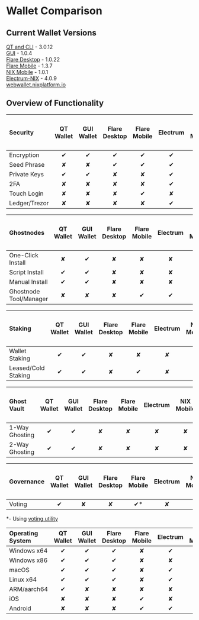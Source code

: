# Wallet Comparison

## Current Wallet Versions

[QT and CLI](https://github.com/NixPlatform/NixCore/releases) - 3.0.12  
[GUI](https://github.com/NixPlatform/Nix-GUI/releases) - 1.0.4  
[Flare Desktop](https://flarewallet.io/#download) - 1.0.22  
[Flare Mobile](https://flarewallet.io/#download) - 1.3.7  
[NIX Mobile](../wallet-functionality/mobile/installation.md) - 1.0.1  
[Electrum-NIX](https://github.com/NixPlatform/electrum/releases/tag/4.0.9) - 4.0.9  
[webwallet.nixplatform.io](https://webwallet.nixplatform.io/)

## Overview of Functionality 

<table>
  <thead>
    <tr>
      <th style="text-align:left"><b>Security</b>
      </th>
      <th style="text-align:center">QT Wallet</th>
      <th style="text-align:center">GUI Wallet</th>
      <th style="text-align:center">Flare Desktop</th>
      <th style="text-align:center">Flare Mobile</th>
      <th style="text-align:center">Electrum</th>
      <th style="text-align:center">NIX Mobile</th>
      <th style="text-align:center">CLI</th>
      <th style="text-align:center">
        <p>Web</p>
        <p>Wallet</p>
      </th>
    </tr>
  </thead>
  <tbody>
    <tr>
      <td style="text-align:left">Encryption</td>
      <td style="text-align:center">&#x2714;</td>
      <td style="text-align:center">&#x2714;</td>
      <td style="text-align:center">&#x2714;</td>
      <td style="text-align:center">&#x2714;</td>
      <td style="text-align:center">&#x2714;</td>
      <td style="text-align:center">&#x2714;</td>
      <td style="text-align:center">&#x2714;</td>
      <td style="text-align:center">&#x2714;</td>
    </tr>
    <tr>
      <td style="text-align:left">Seed Phrase</td>
      <td style="text-align:center">&#x2718;</td>
      <td style="text-align:center">&#x2718;</td>
      <td style="text-align:center">&#x2714;</td>
      <td style="text-align:center">&#x2714;</td>
      <td style="text-align:center">&#x2714;</td>
      <td style="text-align:center">&#x2714;</td>
      <td style="text-align:center">&#x2718;</td>
      <td style="text-align:center">&#x2714;</td>
    </tr>
    <tr>
      <td style="text-align:left">Private Keys</td>
      <td style="text-align:center">&#x2714;</td>
      <td style="text-align:center">&#x2714;</td>
      <td style="text-align:center">&#x2718;</td>
      <td style="text-align:center">&#x2718;</td>
      <td style="text-align:center">&#x2714;</td>
      <td style="text-align:center">&#x2718;</td>
      <td style="text-align:center">&#x2714;</td>
      <td style="text-align:center">&#x2718;</td>
    </tr>
    <tr>
      <td style="text-align:left">2FA</td>
      <td style="text-align:center">&#x2718;</td>
      <td style="text-align:center">&#x2718;</td>
      <td style="text-align:center">&#x2718;</td>
      <td style="text-align:center">&#x2718;</td>
      <td style="text-align:center">&#x2714;</td>
      <td style="text-align:center">&#x2718;</td>
      <td style="text-align:center">&#x2718;</td>
      <td style="text-align:center">&#x2718;</td>
    </tr>
    <tr>
      <td style="text-align:left">Touch Login</td>
      <td style="text-align:center">&#x2718;</td>
      <td style="text-align:center">&#x2718;</td>
      <td style="text-align:center">&#x2718;</td>
      <td style="text-align:center">&#x2714;</td>
      <td style="text-align:center">&#x2718;</td>
      <td style="text-align:center">&#x2714;</td>
      <td style="text-align:center">&#x2718;</td>
      <td style="text-align:center">&#x2718;</td>
    </tr>
    <tr>
      <td style="text-align:left">Ledger/Trezor</td>
      <td style="text-align:center">&#x2718;</td>
      <td style="text-align:center">&#x2718;</td>
      <td style="text-align:center">&#x2718;</td>
      <td style="text-align:center">&#x2718;</td>
      <td style="text-align:center">&#x2714;</td>
      <td style="text-align:center">&#x2718;</td>
      <td style="text-align:center">&#x2718;</td>
      <td style="text-align:center">&#x2718;</td>
    </tr>
  </tbody>
</table>

<table>
  <thead>
    <tr>
      <th style="text-align:left"><b>Ghostnodes</b>
      </th>
      <th style="text-align:center">QT Wallet</th>
      <th style="text-align:center">GUI Wallet</th>
      <th style="text-align:center">Flare Desktop</th>
      <th style="text-align:center">Flare Mobile</th>
      <th style="text-align:center">Electrum</th>
      <th style="text-align:center">NIX Mobile</th>
      <th style="text-align:center">CLI</th>
      <th style="text-align:center">
        <p>Web</p>
        <p>Wallet</p>
      </th>
    </tr>
  </thead>
  <tbody>
    <tr>
      <td style="text-align:left">One-Click Install</td>
      <td style="text-align:center">&#x2718;</td>
      <td style="text-align:center">&#x2714;</td>
      <td style="text-align:center">&#x2718;</td>
      <td style="text-align:center">&#x2718;</td>
      <td style="text-align:center">&#x2718;</td>
      <td style="text-align:center">&#x2718;</td>
      <td style="text-align:center">&#x2718;</td>
      <td style="text-align:center">&#x2718;</td>
    </tr>
    <tr>
      <td style="text-align:left">Script Install</td>
      <td style="text-align:center">&#x2714;</td>
      <td style="text-align:center">&#x2714;</td>
      <td style="text-align:center">&#x2718;</td>
      <td style="text-align:center">&#x2718;</td>
      <td style="text-align:center">&#x2718;</td>
      <td style="text-align:center">&#x2718;</td>
      <td style="text-align:center">&#x2714;</td>
      <td style="text-align:center">&#x2718;</td>
    </tr>
    <tr>
      <td style="text-align:left">Manual Install</td>
      <td style="text-align:center">&#x2714;</td>
      <td style="text-align:center">&#x2714;</td>
      <td style="text-align:center">&#x2718;</td>
      <td style="text-align:center">&#x2718;</td>
      <td style="text-align:center">&#x2718;</td>
      <td style="text-align:center">&#x2718;</td>
      <td style="text-align:center">&#x2714;</td>
      <td style="text-align:center">&#x2718;</td>
    </tr>
    <tr>
      <td style="text-align:left">Ghostnode Tool/Manager</td>
      <td style="text-align:center">&#x2718;</td>
      <td style="text-align:center">&#x2718;</td>
      <td style="text-align:center">&#x2718;</td>
      <td style="text-align:center">&#x2714;</td>
      <td style="text-align:center">&#x2714;</td>
      <td style="text-align:center">&#x2718;</td>
      <td style="text-align:center">&#x2718;</td>
      <td style="text-align:center">&#x2718;</td>
    </tr>
  </tbody>
</table>

<table>
  <thead>
    <tr>
      <th style="text-align:left"><b>Staking</b>
      </th>
      <th style="text-align:center">QT Wallet</th>
      <th style="text-align:center">GUI Wallet</th>
      <th style="text-align:center">Flare Desktop</th>
      <th style="text-align:center">Flare Mobile</th>
      <th style="text-align:center">Electrum</th>
      <th style="text-align:center">NIX Mobile</th>
      <th style="text-align:center">CLI</th>
      <th style="text-align:center">
        <p>Web</p>
        <p>Wallet</p>
      </th>
    </tr>
  </thead>
  <tbody>
    <tr>
      <td style="text-align:left">Wallet Staking</td>
      <td style="text-align:center">&#x2714;</td>
      <td style="text-align:center">&#x2714;</td>
      <td style="text-align:center">&#x2718;</td>
      <td style="text-align:center">&#x2718;</td>
      <td style="text-align:center">&#x2718;</td>
      <td style="text-align:center">&#x2718;</td>
      <td style="text-align:center">&#x2714;</td>
      <td style="text-align:center">&#x2718;</td>
    </tr>
    <tr>
      <td style="text-align:left">Leased/Cold Staking</td>
      <td style="text-align:center">&#x2714;</td>
      <td style="text-align:center">&#x2714;</td>
      <td style="text-align:center">&#x2718;</td>
      <td style="text-align:center">&#x2714;</td>
      <td style="text-align:center">&#x2718;</td>
      <td style="text-align:center">&#x2718;</td>
      <td style="text-align:center">&#x2714;</td>
      <td style="text-align:center">&#x2718;</td>
    </tr>
  </tbody>
</table>

<table>
  <thead>
    <tr>
      <th style="text-align:left"><b>Ghost Vault</b>
      </th>
      <th style="text-align:center">QT Wallet</th>
      <th style="text-align:center">GUI Wallet</th>
      <th style="text-align:center">Flare Desktop</th>
      <th style="text-align:center">Flare Mobile</th>
      <th style="text-align:center">Electrum</th>
      <th style="text-align:center">NIX Mobile</th>
      <th style="text-align:center">CLI</th>
      <th style="text-align:center">
        <p>Web</p>
        <p>Wallet</p>
      </th>
    </tr>
  </thead>
  <tbody>
    <tr>
      <td style="text-align:left">1-Way Ghosting</td>
      <td style="text-align:center">&#x2714;</td>
      <td style="text-align:center">&#x2714;</td>
      <td style="text-align:center">&#x2718;</td>
      <td style="text-align:center">&#x2718;</td>
      <td style="text-align:center">&#x2718;</td>
      <td style="text-align:center">&#x2718;</td>
      <td style="text-align:center">&#x2714;</td>
      <td style="text-align:center">&#x2718;</td>
    </tr>
    <tr>
      <td style="text-align:left">2-Way Ghosting</td>
      <td style="text-align:center">&#x2714;</td>
      <td style="text-align:center">&#x2714;</td>
      <td style="text-align:center">&#x2718;</td>
      <td style="text-align:center">&#x2718;</td>
      <td style="text-align:center">&#x2718;</td>
      <td style="text-align:center">&#x2718;</td>
      <td style="text-align:center">&#x2714;</td>
      <td style="text-align:center">&#x2718;</td>
    </tr>
  </tbody>
</table>

<table>
  <thead>
    <tr>
      <th style="text-align:left">Governance</th>
      <th style="text-align:center">QT Wallet</th>
      <th style="text-align:center">GUI Wallet</th>
      <th style="text-align:center">Flare Desktop</th>
      <th style="text-align:center">Flare Mobile</th>
      <th style="text-align:center">Electrum</th>
      <th style="text-align:center">NIX Mobile</th>
      <th style="text-align:center">CLI</th>
      <th style="text-align:center">
        <p>Web</p>
        <p>Wallet</p>
      </th>
    </tr>
  </thead>
  <tbody>
    <tr>
      <td style="text-align:left">Voting</td>
      <td style="text-align:center">&#x2714;</td>
      <td style="text-align:center">&#x2718;</td>
      <td style="text-align:center">&#x2718;</td>
      <td style="text-align:center">&#x2714;*</td>
      <td style="text-align:center">&#x2718;</td>
      <td style="text-align:center">&#x2718;</td>
      <td style="text-align:center">&#x2714;</td>
      <td style="text-align:center">&#x2718;</td>
    </tr>
  </tbody>
</table>

\*- Using [voting utility](https://github.com/NixPlatform/flarewallet-nix-gov-binaries)

| **Operating System** | QT Wallet | GUI Wallet | Flare Desktop | Flare Mobile | Electrum | NIX Mobile | CLI |
| :--- | :---: | :---: | :---: | :---: | :---: | :---: | :---: |
| Windows x64 | ✔ | ✔ | ✔ | ✘ | ✔ | ✘ | ✔ |
| Windows x86 | ✔ | ✔ | ✔ | ✘ | ✘ | ✘ | ✔ |
| macOS | ✔ | ✔ | ✔ | ✘ | ✔ | ✘ | ✔ |
| Linux x64 | ✔ | ✔ | ✔ | ✘ | ✔ | ✘ | ✔ |
| ARM/aarch64 | ✔ | ✘ | ✘ | ✘ | ✘ | ✘ | ✔ |
| iOS | ✘ | ✘ | ✘ | ✔ | ✘ | ✔ | ✘ |
| Android | ✘ | ✘ | ✘ | ✔ | ✔ | ✔ | ✘ |

